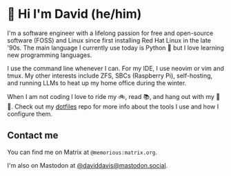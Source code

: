 # 👋 Hi I'm David (he/him)

I'm a software engineer with a lifelong passion for free and open-source software
(FOSS) and Linux since first installing Red Hat Linux in the late '90s. The main 
language I currently use today is Python 🐍 but I love learning new programming 
languages.

I use the command line whenever I can. For my IDE, I use neovim or vim and tmux.
My other interests include ZFS, SBCs (Raspberry Pi), self-hosting, and running
LLMs to heat up my home office during the winter.

When I am not coding I love to ride my 🚲, read 📚, and hang out with my 🐶🐶.
Check out my [dotfiles](https://github.com/daviddavis/dotfiles) repo for more
info about the tools I use and how I configure them.

## Contact me

You can find me on Matrix at `@memorious:matrix.org`.

I'm also on Mastodon at [@daviddavis@mastodon.social](https://mastodon.social/@daviddavis).
